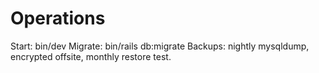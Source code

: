# Operations

Start: bin/dev
Migrate: bin/rails db:migrate
Backups: nightly mysqldump, encrypted offsite, monthly restore test.
